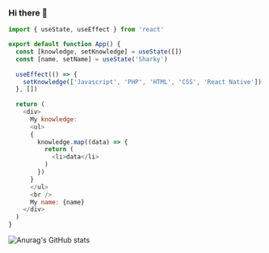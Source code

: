 ### Hi there 👋

```js
import { useState, useEffect } from 'react'

export default function App() {
  const [knowledge, setKnowledge] = useState([])
  const [name, setName] = useState('Sharky')
  
  useEffect(() => {
    setKnowledge(['Javascript', 'PHP', 'HTML', 'CSS', 'React Native'])
  }, [])
  
  return (
    <div>
      My knowledge: 
      <ul>
      {
        knowledge.map((data) => {
          return (
            <li>data</li>
          )
        })
      }
      </ul>
      <br />
      My name: {name}
    </div>
  )
}
```

![Anurag's GitHub stats](https://github-readme-stats.vercel.app/api?username=sharkydeveloping&show_icons=true&theme=radical)
